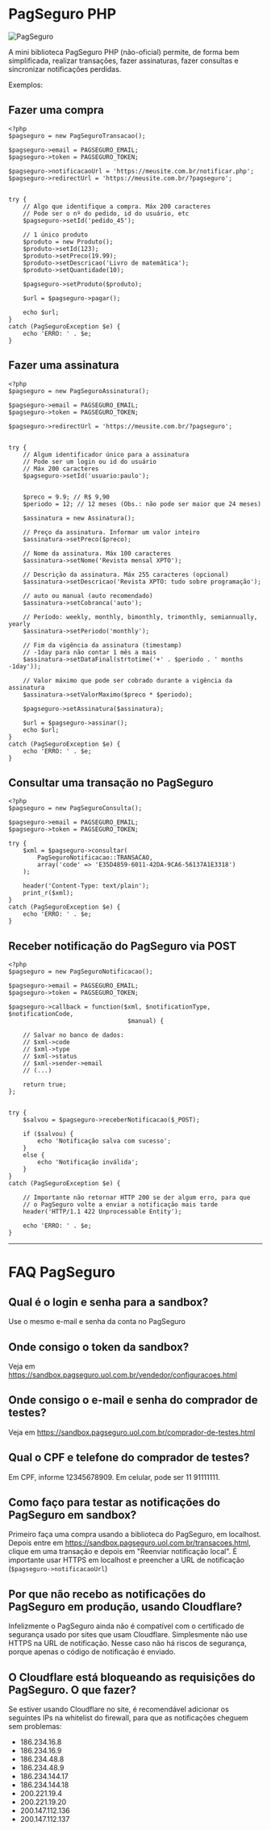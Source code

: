 # PagSeguro PHP

![PagSeguro](pagseguro.jpg)

A mini biblioteca PagSeguro PHP (não-oficial) permite, de forma bem simplificada, realizar transações, fazer assinaturas, fazer consultas e sincronizar notificações perdidas.

Exemplos:

## Fazer uma compra

    <?php
    $pagseguro = new PagSeguroTransacao();

    $pagseguro->email = PAGSEGURO_EMAIL;
    $pagseguro->token = PAGSEGURO_TOKEN;

    $pagseguro->notificacaoUrl = 'https://meusite.com.br/notificar.php';
    $pagseguro->redirectUrl = 'https://meusite.com.br/?pagseguro';


    try {
        // Algo que identifique a compra. Máx 200 caracteres
        // Pode ser o nº do pedido, id do usuário, etc
        $pagseguro->setId('pedido_45');

        // 1 único produto
        $produto = new Produto();
        $produto->setId(123);
        $produto->setPreco(19.99);
        $produto->setDescricao('Livro de matemática');
        $produto->setQuantidade(10);

        $pagseguro->setProduto($produto);

        $url = $pagseguro->pagar();

        echo $url;
    }
    catch (PagSeguroException $e) {
        echo 'ERRO: ' . $e;
    }


## Fazer uma assinatura

    <?php
    $pagseguro = new PagSeguroAssinatura();

    $pagseguro->email = PAGSEGURO_EMAIL;
    $pagseguro->token = PAGSEGURO_TOKEN;

    $pagseguro->redirectUrl = 'https://meusite.com.br/?pagseguro';


    try {
        // Algum identificador único para a assinatura
        // Pode ser um login ou id do usuário
        // Máx 200 caracteres
        $pagseguro->setId('usuario:paulo');


        $preco = 9.9; // R$ 9,90
        $periodo = 12; // 12 meses (Obs.: não pode ser maior que 24 meses)

        $assinatura = new Assinatura();

        // Preço da assinatura. Informar um valor inteiro
        $assinatura->setPreco($preco);

        // Nome da assinatura. Máx 100 caracteres
        $assinatura->setNome('Revista mensal XPTO');

        // Descrição da assinatura. Máx 255 caracteres (opcional)
        $assinatura->setDescricao('Revista XPTO: tudo sobre programação');

        // auto ou manual (auto recomendado)
        $assinatura->setCobranca('auto');

        // Período: weekly, monthly, bimonthly, trimonthly, semiannually, yearly
        $assinatura->setPeriodo('monthly');

        // Fim da vigência da assinatura (timestamp)
        // -1day para não contar 1 mês a mais
        $assinatura->setDataFinal(strtotime('+' . $periodo . ' months -1day'));

        // Valor máximo que pode ser cobrado durante a vigência da assinatura
        $assinatura->setValorMaximo($preco * $periodo);

        $pagseguro->setAssinatura($assinatura);

        $url = $pagseguro->assinar();
        echo $url;
    }
    catch (PagSeguroException $e) {
        echo 'ERRO: ' . $e;
    }


## Consultar uma transação no PagSeguro

    <?php
    $pagseguro = new PagSeguroConsulta();

    $pagseguro->email = PAGSEGURO_EMAIL;
    $pagseguro->token = PAGSEGURO_TOKEN;

    try {
        $xml = $pagseguro->consultar(
            PagSeguroNotificacao::TRANSACAO,
            array('code' => 'E35D4859-6011-42DA-9CA6-56137A1E3318')
        );

        header('Content-Type: text/plain');
        print_r($xml);
    }
    catch (PagSeguroException $e) {
        echo 'ERRO: ' . $e;
    }


## Receber notificação do PagSeguro via POST
    <?php
    $pagseguro = new PagSeguroNotificacao();

    $pagseguro->email = PAGSEGURO_EMAIL;
    $pagseguro->token = PAGSEGURO_TOKEN;

    $pagseguro->callback = function($xml, $notificationType, $notificationCode,
                                     $manual) {

        // Salvar no banco de dados:
        // $xml->code
        // $xml->type
        // $xml->status
        // $xml->sender->email
        // (...)

        return true;
    };


    try {
        $salvou = $pagseguro->receberNotificacao($_POST);

        if ($salvou) {
            echo 'Notificação salva com sucesso';
        }
        else {
            echo 'Notificação inválida';
        }
    }
    catch (PagSeguroException $e) {

        // Importante não retornar HTTP 200 se der algum erro, para que
        // o PagSeguro volte a enviar a notificação mais tarde
        header('HTTP/1.1 422 Unprocessable Entity');

        echo 'ERRO: ' . $e;
    }



----------------

# FAQ PagSeguro

## Qual é o login e senha para a sandbox?
Use o mesmo e-mail e senha da conta no PagSeguro

## Onde consigo o token da sandbox?
Veja em https://sandbox.pagseguro.uol.com.br/vendedor/configuracoes.html

## Onde consigo o e-mail e senha do comprador de testes?
Veja em https://sandbox.pagseguro.uol.com.br/comprador-de-testes.html

## Qual o CPF e telefone do comprador de testes?
Em CPF, informe 12345678909. Em celular, pode ser 11 91111111.

## Como faço para testar as notificações do PagSeguro em sandbox?
Primeiro faça uma compra usando a biblioteca do PagSeguro, em localhost. Depois entre em https://sandbox.pagseguro.uol.com.br/transacoes.html, clique em uma transação e depois em "Reenviar notificação local". É importante usar HTTPS em localhost e preencher a URL de notificação (`$pagseguro->notificacaoUrl`)

## Por que não recebo as notificações do PagSeguro em produção, usando Cloudflare?
Infelizmente o PagSeguro ainda não é compatível com o certificado de segurança usado por sites que usam Cloudflare. Simplesmente não use HTTPS na URL de notificação. Nesse caso não há riscos de segurança, porque apenas o código de notificação é enviado.

## O Cloudflare está bloqueando as requisições do PagSeguro. O que fazer?
Se estiver usando Cloudflare no site, é recomendável adicionar os seguintes IPs na whitelist do firewall, para que as notificações cheguem sem problemas:

- 186.234.16.8
- 186.234.16.9
- 186.234.48.8
- 186.234.48.9
- 186.234.144.17
- 186.234.144.18
- 200.221.19.4
- 200.221.19.20
- 200.147.112.136
- 200.147.112.137

